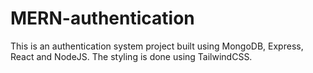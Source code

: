 ﻿# MERN-authentication
This is an authentication system project built using MongoDB, Express, React and NodeJS. The styling is done using TailwindCSS.
